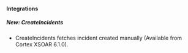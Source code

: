 
#### Integrations
##### New: CreateIncidents
- CreateIncidents fetches incident created manually (Available from Cortex XSOAR 6.1.0).
